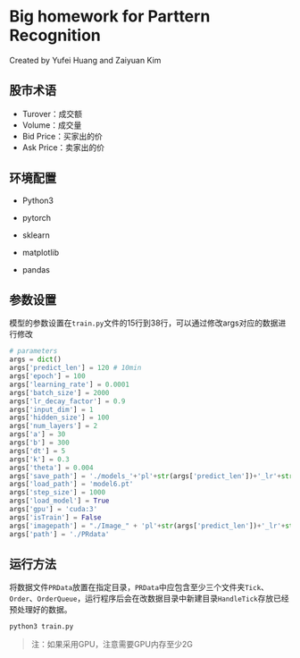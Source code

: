 # Big homework for Parttern Recognition

Created by Yufei Huang and Zaiyuan Kim

## 股市术语
+ Turover：成交额
+ Volume：成交量
+ Bid Price：买家出的价
+ Ask Price：卖家出的价

## 环境配置

+ Python3

+ pytorch
+ sklearn
+ matplotlib
+ pandas

## 参数设置

模型的参数设置在`train.py`文件的15行到38行，可以通过修改args对应的数据进行修改

```python
# parameters
args = dict()
args['predict_len'] = 120 # 10min
args['epoch'] = 100
args['learning_rate'] = 0.0001
args['batch_size'] = 2000
args['lr_decay_factor'] = 0.9
args['input_dim'] = 1
args['hidden_size'] = 100
args['num_layers'] = 2
args['a'] = 30
args['b'] = 300
args['dt'] = 5
args['k'] = 0.3
args['theta'] = 0.004
args['save_path'] = './models_'+'pl'+str(args['predict_len'])+'_lr'+str(args['learning_rate'])+'_hd'+str(args['hidden_size'])
args['load_path'] = 'model6.pt'
args['step_size'] = 1000
args['load_model'] = True
args['gpu'] = 'cuda:3'
args['isTrain'] = False
args['imagepath'] = "./Image_" + 'pl'+str(args['predict_len'])+'_lr'+str(args['learning_rate'])+'_hd'+str(args['hidden_size'])
args['path'] = './PRdata'
```

## 运行方法

将数据文件`PRData`放置在指定目录，`PRData`中应包含至少三个文件夹`Tick`、`Order`、`OrderQueue`，运行程序后会在改数据目录中新建目录`HandleTick`存放已经预处理好的数据。

```shell
python3 train.py
```

> 注：如果采用GPU，注意需要GPU内存至少2G

